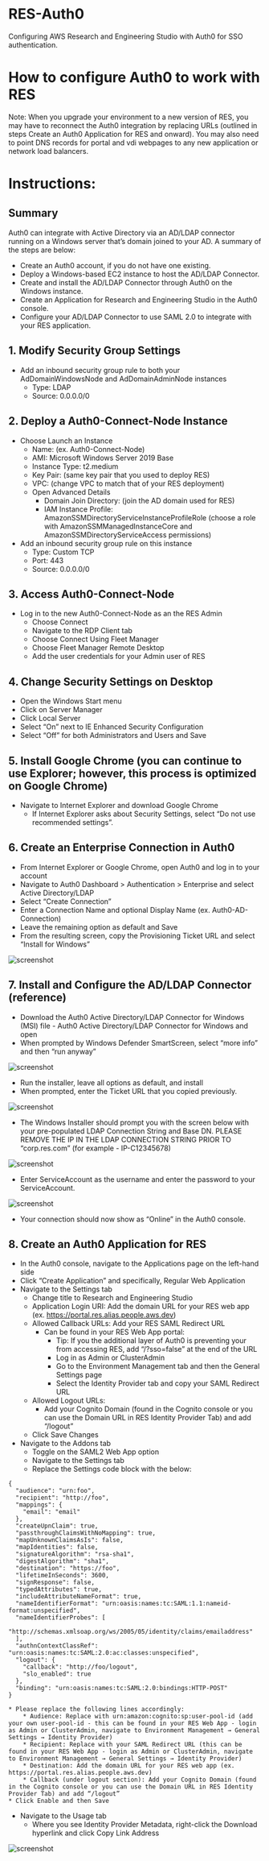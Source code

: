 # RES-Auth0
Configuring AWS Research and Engineering Studio with Auth0 for SSO authentication.

# How to configure Auth0 to work with RES

Note: When you upgrade your environment to a new version of RES, you may have to reconnect the Auth0 integration by replacing URLs (outlined in steps Create an Auth0 Application for RES and onward). You may also need to point DNS records for portal and vdi webpages to any new application or network load balancers.

# Instructions:

## Summary
Auth0 can integrate with Active Directory via an AD/LDAP connector running on a Windows server that’s domain joined to your AD. A summary of the steps are below:

* Create an Auth0 account, if you do not have one existing.
* Deploy a Windows-based EC2 instance to host the AD/LDAP Connector.
* Create and install the AD/LDAP Connector through Auth0 on the Windows instance.
* Create an Application for Research and Engineering Studio in the Auth0 console.
* Configure your AD/LDAP Connector to use SAML 2.0 to integrate with your RES application.

## 1. Modify Security Group Settings
* Add an inbound security group rule to both your AdDomainWindowsNode and AdDomainAdminNode instances
    * Type: LDAP
    * Source: 0.0.0.0/0
 
## 2. Deploy a Auth0-Connect-Node Instance
* Choose Launch an Instance
    * Name: (ex. Auth0-Connect-Node)
    * AMI: Microsoft Windows Server 2019 Base
    * Instance Type: t2.medium
    * Key Pair: (same key pair that you used to deploy RES)
    * VPC: (change VPC to match that of your RES deployment)
    * Open Advanced Details
        * Domain Join Directory: (join the AD domain used for RES)
        * IAM Instance Profile: AmazonSSMDirectoryServiceInstanceProfileRole (choose a role with AmazonSSMManagedInstanceCore and AmazonSSMDirectoryServiceAccess permissions)
* Add an inbound security group rule on this instance
    * Type: Custom TCP
    * Port: 443
    * Source: 0.0.0.0/0

## 3. Access Auth0-Connect-Node
* Log in to the new Auth0-Connect-Node as an the RES Admin
    * Choose Connect
    * Navigate to the RDP Client tab
    * Choose Connect Using Fleet Manager
    * Choose Fleet Manager Remote Desktop
    * Add the user credentials for your Admin user of RES

## 4. Change Security Settings on Desktop
* Open the Windows Start menu
* Click on Server Manager
* Click Local Server
* Select “On” next to IE Enhanced Security Configuration 
* Select “Off” for both Administrators and Users and Save

## 5. Install Google Chrome (you can continue to use Explorer; however, this process is optimized on Google Chrome)
* Navigate to Internet Explorer and download Google Chrome
    * If Internet Explorer asks about Security Settings, select “Do not use recommended settings”.

## 6. Create an Enterprise Connection in Auth0
* From Internet Explorer or Google Chrome, open Auth0 and log in to your account
* Navigate to Auth0 Dashboard > Authentication > Enterprise and select Active Directory/LDAP
* Select “Create Connection” 
* Enter a Connection Name and optional Display Name (ex. Auth0-AD-Connection)
* Leave the remaining option as default and Save
* From the resulting screen, copy the Provisioning Ticket URL and select “Install for Windows”

![screenshot](auth0_1.jpg)

## 7. Install and Configure the AD/LDAP Connector (reference)
* Download the Auth0 Active Directory/LDAP Connector for Windows (MSI) file - Auth0 Active Directory/LDAP Connector for Windows and open
* When prompted by Windows Defender SmartScreen, select “more info” and then “run anyway”

![screenshot](auth0_2.jpg)

* Run the installer, leave all options as default, and install
* When prompted, enter the Ticket URL that you copied previously.

![screenshot](auth0_3.jpg)

* The Windows Installer should prompt you with the screen below with your pre-populated LDAP Connection String and Base DN. PLEASE REMOVE THE IP IN THE LDAP CONNECTION STRING PRIOR TO “corp.res.com” (for example - IP-C12345678)

![screenshot](auth0_4.jpg)

* Enter ServiceAccount as the username and enter the password to your ServiceAccount.

![screenshot](auth0_5.jpg)

* Your connection should now show as “Online” in the Auth0 console.

## 8. Create an Auth0 Application for RES
* In the Auth0 console, navigate to the Applications page on the left-hand side
* Click “Create Application” and specifically, Regular Web Application
* Navigate to the Settings tab
    * Change title to Research and Engineering Studio 
    * Application Login URI: Add the domain URL for your RES web app (ex. https://portal.res.alias.people.aws.dev)
    * Allowed Callback URLs: Add your RES SAML Redirect URL
        * Can be found in your RES Web App portal:
            * Tip: If you the additional layer of Auth0 is preventing your from accessing RES, add “/?sso=false” at the end of the URL
            * Log in as Admin or ClusterAdmin
            * Go to the Environment Management tab and then the General Settings page
            * Select the Identity Provider tab and copy your SAML Redirect URL
    * Allowed Logout URLs:
        * Add your Cognito Domain (found in the Cognito console or you can use the Domain URL in RES Identity Provider Tab) and add “/logout”
    * Click Save Changes
* Navigate to the Addons tab
    * Toggle on the SAML2 Web App option
    * Navigate to the Settings tab
    * Replace the Settings code block with the below:

```
{
  "audience": "urn:foo",
  "recipient": "http://foo",
  "mappings": {
    "email": "email"
  },
  "createUpnClaim": true,
  "passthroughClaimsWithNoMapping": true,
  "mapUnknownClaimsAsIs": false,
  "mapIdentities": false,
  "signatureAlgorithm": "rsa-sha1",
  "digestAlgorithm": "sha1",
  "destination": "https://foo",
  "lifetimeInSeconds": 3600,
  "signResponse": false,
  "typedAttributes": true,
  "includeAttributeNameFormat": true,
  "nameIdentifierFormat": "urn:oasis:names:tc:SAML:1.1:nameid-format:unspecified",
  "nameIdentifierProbes": [
    "http://schemas.xmlsoap.org/ws/2005/05/identity/claims/emailaddress"
  ],
  "authnContextClassRef": "urn:oasis:names:tc:SAML:2.0:ac:classes:unspecified",
  "logout": {
    "callback": "http://foo/logout",
    "slo_enabled": true
  },
  "binding": "urn:oasis:names:tc:SAML:2.0:bindings:HTTP-POST"
}
```
    * Please replace the following lines accordingly:
        * Audience: Replace with urn:amazon:cognito:sp:user-pool-id (add your own user-pool-id - this can be found in your RES Web App - login as Admin or ClusterAdmin, navigate to Environment Management → General Settings → Identity Provider)
        * Recipient: Replace with your SAML Redirect URL (this can be found in your RES Web App - login as Admin or ClusterAdmin, navigate to Environment Management → General Settings → Identity Provider)
        * Destination: Add the domain URL for your RES web app (ex. https://portal.res.alias.people.aws.dev)
        * Callback (under logout section): Add your Cognito Domain (found in the Cognito console or you can use the Domain URL in RES Identity Provider Tab) and add “/logout”
    * Click Enable and then Save

* Navigate to the Usage tab 
    * Where you see Identity Provider Metadata, right-click the Download hyperlink and click Copy Link Address

![screenshot](auth0_6.jpg)
